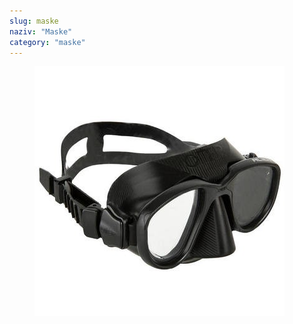 ```yaml
---
slug: maske
naziv: "Maske"
category: "maske"
---
```


<figure class="figure">
    <img src="./images/maske.jpg" alt="Maska"/>
</figure>
